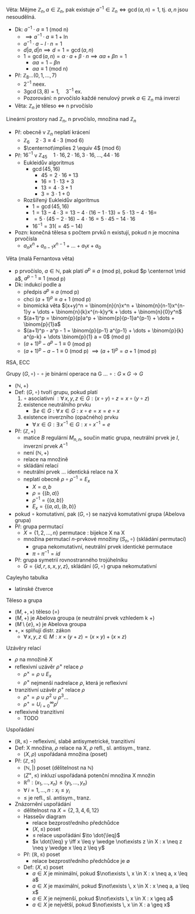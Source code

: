 
Věta: Mějme $\mathbb{Z}_{n}, a \in \mathbb{Z}_{n}$, pak existuje $a^{-1} \in \mathbb{Z}_{n} \iff \gcd(a, n) = 1$, tj. $a, n$ jsou nesoudělná.
- Dk: $a^{-1} \cdot a \equiv 1$ (mod n)
	- $\implies a^{-1} \cdot a \equiv 1 + \ln$
	- $a^{-1} \cdot a - l \cdot n = 1$
	- $d | a, d | n \implies d = 1 = \gcd(a, n)$
	- $1 = \gcd(a,n) = \alpha \cdot a + \beta \cdot n \implies \alpha a + \beta n = 1$
		- $\alpha a = 1 - \beta n$
		- $\alpha a \equiv 1$ (mod n)
- Př: $\mathbb{Z}_{8} \dots (0, 1, \dots, 7)$
	- $2^{-1}$ neex.
	- $3 \gcd(3, 8) = 1, \quad 3^{-1}$ ex.
	- Pozorování: n prvočíslo každé nenulový prvek $a \in \mathbb{Z}_{n}$ má inverzi
- Věta: $\mathbb{Z}_{n}$ je těleso $\iff$ n prvočíslo

Lineární prostory nad $\mathbb{Z}_{n}$, n prvočíslo, množina nad $\mathbb{Z}_{n}$
- Př: obecně v $\mathbb{Z}_{n}$ neplatí krácení
	- $\mathbb{Z}_{6} \quad 2 \cdot 3 \equiv 4 \cdot 3$ (mod 6)
	- $\centernot\implies 2 \equiv 4$ (mod 6)
- Př: $16^{-1}$ v $\mathbb{Z}_{45} \quad 1 \cdot 16, 2 \cdot 16, 3 \cdot 16, \dots, 44 \cdot 16$
	- Eukleidův algoritmus
		- $\gcd(45, 16)$
			- $45 = 2 \cdot 16 + 13$
			- $16 = 1 \cdot 13 + 3$
			- $13 = 4 \cdot 3 + 1$
			- $3 = 3 \cdot 1 + 0$
	- Rozšířený Eukleidův algoritmus
		- $1 = \gcd(45, 16)$
		- $1 = 13 - 4 \cdot 3 = 13 - 4 \cdot (16 - 1 \cdot 13) = 5 \cdot 13 - 4 \cdot 16 =$
		- $= 5 \cdot (45 - 2 \cdot 16) - 4 \cdot 16 = 5 \cdot 45 - 14 \cdot 16$
		- $16^{-1} = 31 (= 45 - 14)$
- Pozn: konečná tělesa s počtem prvků n existují, pokud n je mocnina prvočísla
	- $a_{n}x^n + a_{n-1}x^{n-1} + \dots + a_{1}x + a_{0}$

Věta (malá Fernantova věta)
- p prvočíslo, $a \in \mathbb{N}$, pak platí $a^p \equiv a$ (mod p), pokud $p \centernot \mid a$, $a^{p-1} \equiv 1$ (mod p)
- Dk: indukcí podle a
	- předpis $a^p \equiv a$ (mod p)
	- chci $(a+1)^p \equiv a+1$ (mod p)
	- binomická věta $(x+y)^n = \binom{n}{n}x^n + \binom{n}{n-1}x^{n-1}y + \dots + \binom{n}{k}x^{n-k}y^k + \dots + \binom{n}{0}y^n$
	- $(a+1)^p = \binom{p}{p}a^p + \binom{p}{p-1}a^{p-1} + \dots + \binom{p}{1}a$
	-  $(a+1)^p - a^p - 1 = \binom{p}{p-1} a^{p-1} + \dots + \binom{p}{k} a^{p-k} + \dots \binom{p}{1} a = 0$ (mod p)
	- $(a+1)^p - a^p - 1 \equiv 0$ (mod p)
	- $(a+1)^p - a - 1 \equiv 0$ (mod p) $\implies (a+1)^p = a+1$ (mod p)

RSA, ECC

Grupy $(G, \circ)$ - $\circ$ je binární operace na G ... $\circ : G \times G \to G$
- $(\mathbb{N}, +)$
- Def: $(G, \circ)$ tvoří grupu, pokud platí
	1) $\circ$ asociativní $: \forall \, x, y, z \in G : (x \circ y) \circ z = x \circ (y \circ z)$
	2) existence neutrálního prvku
		- $\exists \, e \in G : \forall \, x \in G : x \circ e = x = e \circ x$
	3) existence inverzního (opačného) prvku
		- $\forall \, x \in G : \exists \, x^{-1} \in G : x \circ x^{-1} = e$
- Př: $(\mathbb{Z}, +)$
	- matice $B$ regulární $M_{n,n}$, součin matic grupa, neutrální prvek je $I$, inverzní prvek $A^{-1}$
	- není $(\mathbb{N}, +)$
	- relace na množině
	- skládání relací
	- neutrální prvek ... identická relace na X
	- neplatí obecně $\rho \circ \rho^{-1} = E_{x}$
		- $X = {a, b}$
		- $\rho = \{(b,a)\}$
		- $\rho^{-1} = \{(a,b)\}$
		- $E_{x} = \{(a,a),(b,b)\}$
- pokud $\circ$ komutativní, pak $(G, \circ)$ se nazývá komutativní grupa (Abelova grupa)
- Př: grupa permutací
	- $X = \{ 1, 2, \dots, n \}$ permutace : bijekce X na X
	- množina permutací $n$-prvkové množiny $(S_{n}, \circ)$ (skládání permutací)
		- grupa nekomutativní, neutrální prvek identické permutace
		- $\pi \circ \pi^{-1} = id$
- Př: grupa symetrií rovnostranného trojúhelníku
	- $G = \{ id, r, s, x, y, z \}$, skládání $(G, \circ)$ grupa nekomutativní

Cayleyho tabulka
- latinské čtverce

Těleso a grupa
- $(M, +, \times)$ těleso (=)
- $(M, +)$ je Abelova groupa (e neutrální prvek vzhledem k +)
- $(M \setminus \{e\}, \times)$ je Abelova groupa
- $+, \times$ splňují distr. zákon
	- $\forall \, x, y, z \in M : x \times (y + z) = (x \times y) + (x \times z)$

Uzávěry relací
- $\rho$ na množině $X$
- reflexivní uzávěr $\rho^\times$ relace $\rho$
	- $\rho^\times = \rho \cup E_{x}$
	- $\rho^\times$ nejmenší nadrelace $\rho$, která je reflexivní
- tranzitivní uzávěr $\rho^+$ relace $\rho$
	- $\rho^+ = \rho \cup \rho^2 \cup \rho^3 \dots$
	- $\rho^+ = U^{\infty}_{i=0} \rho^i$
- reflexivně tranzitivní
	- TODO

Uspořádání
- $(\mathbb{R}, \leq)$ - reflexivní, slabě antisymetrické, tranzitivní
- Def: X množina, $\rho$ relace na X, $\rho$ refl., sl. antisym., tranz.
	- $(X, \rho)$ uspořádaná množina (poset)
- Př: $(\mathbb{Z}, \leq)$
	- $(\mathbb{N}, |)$ poset (dělitelnost na $\mathbb{N}$)
	- $(Z^\times, \leq)$ inkluzí uspořádaná potenční množina X množin
	- $\mathbb{R}^n : (x_{1}, \dots, x_{n}) \leq (y_{1}, \dots, y_{n})$
	- $\forall \, i = 1, \dots, n : x_{i} \leq y_{i}$
	- $\leq$ je refl., sl. antisym., tranz.
- Znázornění uspořádání
	- dělitelnost na $X = \{ 2, 3, 4, 6, 12 \}$
	- Hasseův diagram
		- relace bezprostředního předchůdce
		- $(X, \leq)$ poset
		- $\leq$  relace uspořádání $\to \dot{\leq}$
		- $x \dot{\leq} y \iff x \leq y \wedge \not\exists z \in X : x \neq z \neq y \wedge x \leq z \leq y$
	- Př: $(\mathbb{R}, \leq)$ poset
		- relace bezprostředního předchůdce je $\emptyset$
	- Def: $(X, \leq)$ poset
		- $a \in X$ je minimální, pokud $\not\exists \, x \in X : x \neq a, x \leq a$
		- $a \in X$ je maximální, pokud $\not\exists \, x \in X : x \neq a, a \leq x$
		- $a \in X$ je nejmenší, pokud $\not\exists \, x \in X : x \geq a$
		- $a \in X$ je největší, pokud $\not\exists \, x \in X : a \geq x$
